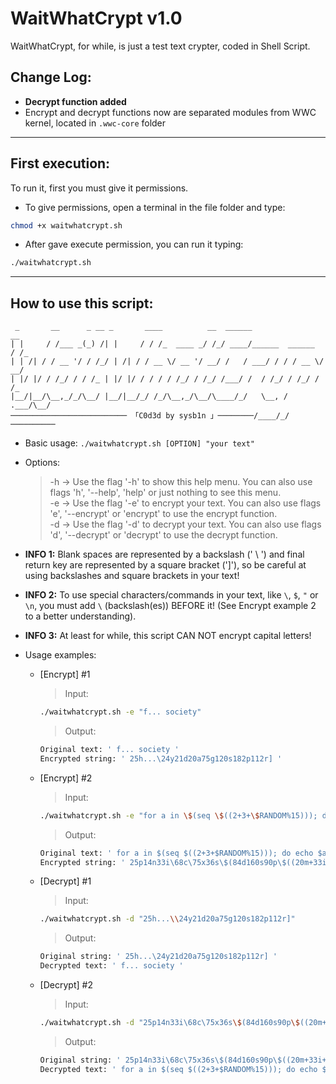 # WaitWhatCrypt v1.0
WaitWhatCrypt, for while, is just a test text crypter, coded in Shell Script.

## Change Log:
* **Decrypt function added**
* Encrypt and decrypt functions now are separated modules from WWC kernel, located in `.wwc-core` folder

---

## First execution:
To run it, first you must give it permissions.

* To give permissions, open a terminal in the file folder and type:
```bash 
chmod +x waitwhatcrypt.sh
```

* After gave execute permission, you can run it typing:
```bash
./waitwhatcrypt.sh
```

---

## How to use this script:
```
 _       __      _ __ _       ____          __  ______                 __
| |     / /___ _(_) /| |     / / /_  ____ _/ /_/ ____/______  ______  / /_
| | /| / / __ '/ / /_/ | /| / / __ \/ __ '/ __/ /   / ___/ / / / __ \/ __/
| |/ |/ / /_/ / / /_ | |/ |/ / / / / /_/ / /_/ /___/ /  / /_/ / /_/ / /_
|__/|__/\__,_/_/\__/ |__/|__/_/ /_/\__,_/\__/\____/_/   \__, / .___/\__/
────────────────────────── 「C0d3d by sysb1n 」────────/____/_/──────────
```

* Basic usage: `./waitwhatcrypt.sh [OPTION] "your text"`

* Options:
    > -h -> Use the flag '-h' to show this help menu. You can also use flags 'h', '--help', 'help' or just nothing to see this menu.  
    > -e -> Use the flag '-e' to encrypt your text. You can also use flags 'e', '--encrypt' or 'encrypt' to use the encrypt function.  
    > -d -> Use the flag '-d' to decrypt your text. You can also use flags 'd', '--decrypt' or 'decrypt' to use the decrypt function.  

* **INFO 1:** Blank spaces are represented by a backslash (' \ ') and final return key are represented by a square bracket (']'), so be careful at using backslashes and square brackets in your text!  
* **INFO 2:** To use special characters/commands in your text, like `\`, `$`, `"` or `\n`, you must add `\` (backslash(es)) BEFORE it! (See Encrypt example 2 to a better understanding).  
* **INFO 3:** At least for while, this script CAN NOT encrypt capital letters!  

* Usage examples:  
    * [Encrypt] #1
        > Input:
        ```bash
        ./waitwhatcrypt.sh -e "f... society"
        ```
        
        > Output:
        ```bash
        Original text: ' f... society '
        Encrypted string: ' 25h...\24y21d20a75g120s182p112r] '
        ```  

    * [Encrypt] #2
        > Input:
        ```bash
        ./waitwhatcrypt.sh -e "for a in \$(seq \$((2+3+\$RANDOM%15))); do echo \$a | tr \"\\\n\" \" \"; done; echo \"\";"
        ```
            
        > Output:
        ```bash
        Original text: ' for a in $(seq $((2+3+$RANDOM%15))); do echo $a | tr "\n" " "; done; echo ""; '
        Encrypted string: ' 25p14n33i\68c\75x36s\$(84d160s90p\$((20m+33i+$RANDOM%12y65o)));\252d105u\320v85m162y133r\$340k\|\546j242v\"\138t"\"\";\432h175c156g540h;\560x145o270d217j\"";] '
        ```

    * [Decrypt] #1
        > Input:
        ```bash
        ./waitwhatcrypt.sh -d "25h...\\24y21d20a75g120s182p112r]"
        ```
        
        > Output:
        ```bash
        Original string: ' 25h...\24y21d20a75g120s182p112r] '
        Decrypted text: ' f... society '
        ```  

    * [Decrypt] #2
        > Input:
        ```bash
        ./waitwhatcrypt.sh -d "25p14n33i\68c\75x36s\$(84d160s90p\$((20m+33i+$RANDOM%12y65o)));\252d105u\320v85m162y133r\$340k\|\546j242v\"\138t"\"\";\432h175c156g540h;\560x145o270d217j\"";]"
        ```
            
        > Output:
        ```bash
        Original string: ' 25p14n33i\68c\75x36s\$(84d160s90p\$((20m+33i+$RANDOM%12y65o)));\252d105u\320v85m162y133r\$340k\|\546j242v\"\138t"\"\";\432h175c156g540h;\560x145o270d217j\"";] '
        Decrypted text: ' for a in $(seq $((2+3+$RANDOM%15))); do echo $a | tr "\n" " "; done; echo ""; '
        ```
